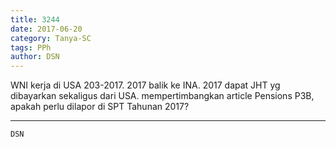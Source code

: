 ```yaml
---
title: 3244
date: 2017-06-20
category: Tanya-SC
tags: PPh
author: DSN
---
```


WNI kerja di USA 203-2017. 2017 balik ke INA. 2017 dapat JHT yg dibayarkan sekaligus dari USA. mempertimbangkan article Pensions P3B, apakah perlu dilapor di SPT Tahunan 2017?

---



`DSN`
